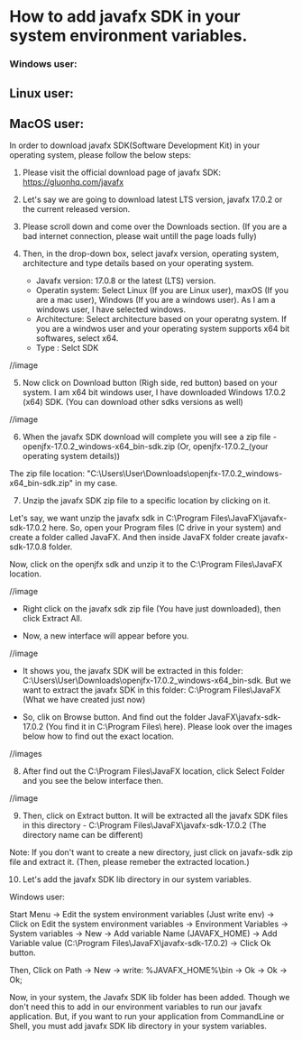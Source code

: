 # How to add javafx SDK in your system environment variables.

### Windows user:
## Linux user:
## MacOS user:

In order to download javafx SDK(Software Development Kit) in your operating system, please follow the below steps: 

1. Please visit the official download page of javafx SDK: https://gluonhq.com/javafx

2. Let's say we are going to download latest LTS version, javafx 17.0.2 or the current released version.

3. Please scroll down and come over the Downloads section. (If you are a bad internet connection, please wait untill the page loads fully)

4. Then, in the drop-down box, select javafx version, operating system, architecture and 
type details based on your operating system. 

    - Javafx version: 17.0.8 or the latest (LTS) version. 
    - Operatin system: Select Linux (If you are Linux user), maxOS (If you are a mac user), Windows (If you are a windows user). As I am a windows user, I have selected windows. 
    - Architecture: Select architecture based on your operatng system. If you are a windwos user and your operating system supports x64 bit softwares, select x64.
    - Type : Selct SDK

//image

5. Now click on Download button (Righ side, red button) based on your system. I am x64 bit windows user, I have downloaded Windows 17.0.2 (x64) SDK. (You can download other sdks versions as well)

//image 

6. When the javafx SDK download will complete you will see a zip file - openjfx-17.0.2_windows-x64_bin-sdk.zip (Or, openjfx-17.0.2_(your operating system details))

The zip file location: "C:\Users\User\Downloads\openjfx-17.0.2_windows-x64_bin-sdk.zip" in my case.

7. Unzip the javafx SDK zip file to a specific location by clicking on it. 

Let's say, we want unzip the javafx sdk in C:\Program Files\JavaFX\javafx-sdk-17.0.2 here. So, open your Program files (C drive in your system) and create a folder called JavaFX. And then inside JavaFX folder create javafx-sdk-17.0.8 folder.

Now, click on the openjfx sdk and unzip it to the C:\Program Files\JavaFX location.

//image

- Right click on the javafx sdk zip file (You have just downloaded), then click Extract All. 

- Now, a new interface will appear before you.

//image

- It shows you, the javafx SDK will be extracted in this folder: C:\Users\User\Downloads\openjfx-17.0.2_windows-x64_bin-sdk. But we want to extract the javafx SDK in this folder: C:\Program Files\JavaFX (What we have created just now)

- So, clik on Browse button. And find out the folder JavaFX\javafx-sdk-17.0.2 (You find it in C:\Program Files\ here). Please look over the images below how to find out the exact location. 

//images 

8. After find out the C:\Program Files\JavaFX location, click Select Folder and you see the below interface then. 

//image

9. Then, click on Extract button. It will be extracted all the javafx SDK files in this directory - C:\Program Files\JavaFX\javafx-sdk-17.0.2 (The directory name can be different)

Note: If you don't want to create a new directory, just click on javafx-sdk zip file and extract it. (Then, please remeber the extracted location.)

10. Let's add the javafx SDK lib directory in our system variables. 

Windows user: 

Start Menu -> Edit the system environment variables (Just write env) -> Click on Edit the system environment variables -> Environment Variables -> System variables -> New -> Add variable Name (JAVAFX_HOME) -> Add Variable value (C:\Program Files\JavaFX\javafx-sdk-17.0.2) -> Click Ok button.

Then,
Click on Path -> New -> write: %JAVAFX_HOME%\bin -> Ok -> Ok -> Ok; 


Now, in your system, the Javafx SDK lib folder has been added. Though we don't need this to add in our environment variables to run our javafx application. But, if you want to run your application from CommandLine or Shell, you must add javafx SDK lib directory in your system variables.

